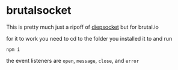 # brutalsocket
This is pretty much just a ripoff of [diepsocket](https://github.com/Cazka/diepsocket/blob/master/src/diepsocket.js) but for brutal.io

for it to work you need to cd to the folder you installed it to and run 
```
npm i
```
the event listeners are `open`, `message`, `close`, and `error`
